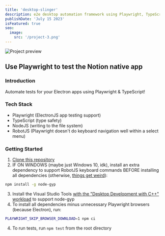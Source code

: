 ```yaml
---
title: 'desktop-slinger'
description: e2e desktop automation framework using Playwright, TypeScript, NodeJS, and a sprinkle of RobotJS
publishDate: 'July 15 2023'
isFeatured: true
seo:
  image:
    src: '/project-3.png'
---
```


![Project preview](/project-3.png)

## Use Playwright to test the Notion native app

### Introduction

Automate tests for your Electron apps using Playwright & TypeScript!

### Tech Stack

- Playwright (ElectronJS app testing support)
- TypeScript (type safety)
- NodeJS (writing to the file system)
- RobotJS (Playwright doesn't do keyboard navigation well within a select menu)

### Getting Started

1. [Clone this repository](https://github.com/steven-the-qa/desktop-slinger)
2. IF ON WINDOWS (maybe just Windows 10, idk), install an extra dependency to support RobotJS keyboard commands BEFORE installing all dependencies (otherwise, [things get weird](https://github.com/octalmage/robotjs/issues/590)):

```bash
npm install -g node-gyp
```

3. Install the Visual Studio Tools [with the "Desktop Development with C++" workload](<https://github.com/nodejs/node-gyp#installation:~:text=Install%20Visual%20C%2B%2B%20Build%20Environment%3A%20Visual%20Studio%20Build%20Tools%20(using%20%22Visual%20C%2B%2B%20build%20tools%22%20workload)%20or%20Visual%20Studio%20Community%20(using%20the%20%22Desktop%20development%20with%20C%2B%2B%22%20workload)>) to support node-gyp
4. To install all dependencies minus unnecessary Playwright browsers (because Electron), run:

```bash
PLAYWRIGHT_SKIP_BROWSER_DOWNLOAD=1 npm ci
```

4. To run tests, run `npm test` from the root directory
